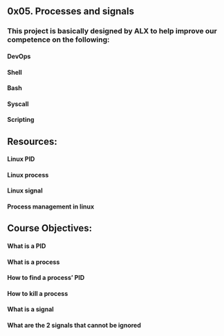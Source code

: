 ## 0x05. Processes and signals
### This project is basically designed by ALX to help improve our competence on the following:
#### DevOps
#### Shell
#### Bash
#### Syscall
#### Scripting

## Resources:
#### Linux PID
#### Linux process
#### Linux signal
#### Process management in linux

## Course Objectives:
#### What is a PID
#### What is a process
#### How to find a process’ PID
#### How to kill a process
#### What is a signal
#### What are the 2 signals that cannot be ignored
